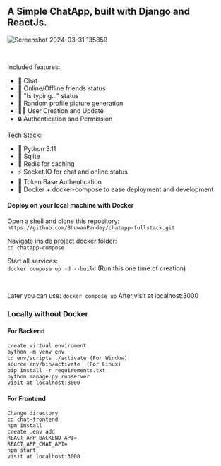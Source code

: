 ## A Simple ChatApp, built with Django and ReactJs.

![Screenshot 2024-03-31 135859](https://github.com/BhuwanPandey/chatapp-fullstack/assets/46397975/0afb75c5-9783-4be1-985e-cb154a16894f)
<div>&nbsp;</div>

Included features:
- :speech_balloon: Chat
- :red_circle: Online/Offline friends status
- :abcd: "Is typing..." status
- :rabbit2: Random profile picture generation
- :man::woman: User Creation and Update
- :lock: Authentication and Permission


Tech Stack:
- :snake: Python 3.11 
- :notebook_with_decorative_cover: Sqlite
- :dart: Redis for caching
- :zap: Socket.IO for chat and online status
- :key:  Token Base Authentication
- :whale: Docker + docker-compose to ease deployment and development  


#### Deploy on your local machine with Docker
Open a shell and clone this repository:  
`https://github.com/BhuwanPandey/chatapp-fullstack.git`  

Navigate inside project docker folder:  
`cd chatapp-compose `  

Start all services:  
`docker compose up -d --build` (Run this one time of creation)
<div>&nbsp;</div>

Later you can use:
`docker compose up`
After,visit at localhost:3000


### Locally without Docker
#### For Backend
```code
create virtual enviroment
python -m venv env
cd env/scripts ./activate (For Window)
source env/bin/activate  (For Linux)
pip install -r requirements.txt
python manage.py runserver
visit at localhost:8000  
```

#### For Frontend
```code
Change directory
cd chat-frontend
npm install
create .env add
REACT_APP_BACKEND_API=
REACT_APP_CHAT_API=
npm start
visit at localhost:3000
```
